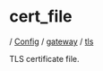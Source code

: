 # cert_file

/ [Config](../../../index.md) / [gateway](../../index.md) / [tls](../index.md) 

TLS certificate file.

